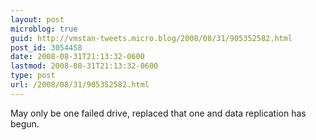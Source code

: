 ```yaml
---
layout: post
microblog: true
guid: http://vmstan-tweets.micro.blog/2008/08/31/905352582.html
post_id: 3054458
date: 2008-08-31T21:13:32-0600
lastmod: 2008-08-31T21:13:32-0600
type: post
url: /2008/08/31/905352582.html
---
```

May only be one failed drive, replaced that one and data replication has begun.

